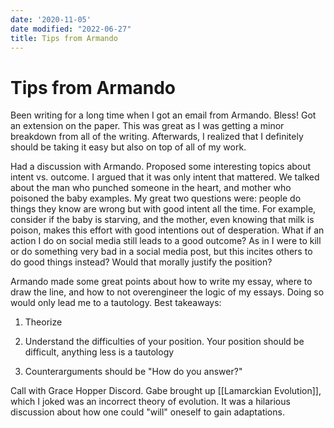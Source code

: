 ```yaml
---
date: '2020-11-05'
date modified: "2022-06-27"
title: Tips from Armando
---
```


# Tips from Armando
Been writing for a long time when I got an email from Armando. Bless! Got an extension on the paper. This was great as I was getting a minor breakdown from all of the writing. Afterwards, I realized that I definitely should be taking it easy but also on top of all of my work.

Had a discussion with Armando. Proposed some interesting topics about intent vs. outcome. I argued that it was only intent that mattered. We talked about the man who punched someone in the heart, and mother who poisoned the baby examples. My great two questions were: people do things they know are wrong but with good intent all the time. For example, consider if the baby is starving, and the mother, even knowing that milk is poison, makes this effort with good intentions out of desperation. What if an action I do on social media still leads to a good outcome? As in I were to kill or do something very bad in a social media post, but this incites others to do good things instead? Would that morally justify the position?

Armando made some great points about how to write my essay, where to draw the line, and how to not overengineer the logic of my essays. Doing so would only lead me to a tautology. Best takeaways:

1. Theorize

2. Understand the difficulties of your position. Your position should be difficult, anything less is a tautology

3. Counterarguments should be "How do you answer?"

Call with Grace Hopper Discord. Gabe brought up [[Lamarckian Evolution]], which I joked was an incorrect theory of evolution. It was a hilarious discussion about how one could "will" oneself to gain adaptations.
